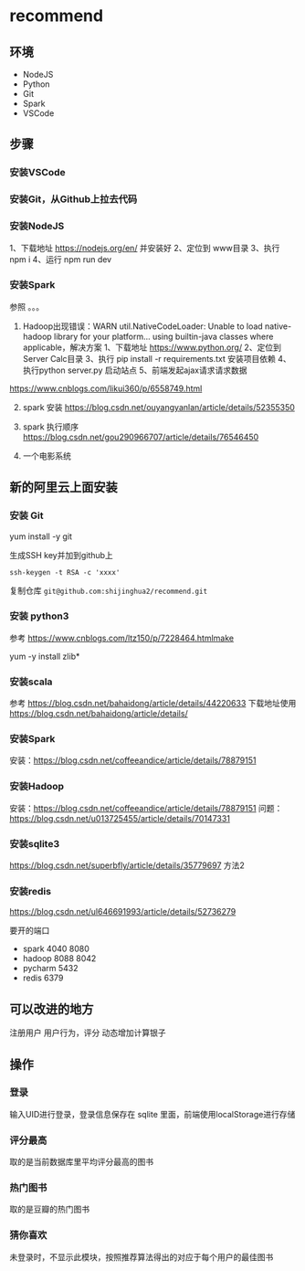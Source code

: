 # recommend

## 环境

* NodeJS
* Python
* Git
* Spark
* VSCode

## 步骤

### 安装VSCode

### 安装Git，从Github上拉去代码

### 安装NodeJS
1、下载地址 <https://nodejs.org/en/> 并安装好
2、定位到 www目录
3、执行 npm i
4、运行 npm run dev



### 安装Spark
参照 。。。


1. Hadoop出现错误：WARN util.NativeCodeLoader: Unable to load native-hadoop library for your platform... using builtin-java classes where applicable，解决方案
1、下载地址 <https://www.python.org/>
2、定位到Server Calc目录
3、执行 pip install -r requirements.txt 安装项目依赖
4、执行python server.py 启动站点
5、前端发起ajax请求请求数据





https://www.cnblogs.com/likui360/p/6558749.html

2. spark 安装
https://blog.csdn.net/ouyangyanlan/article/details/52355350

3. spark 执行顺序
https://blog.csdn.net/gou290966707/article/details/76546450

4. 一个电影系统



## 新的阿里云上面安装 

### 安装 Git

yum install -y git

生成SSH key并加到github上

`ssh-keygen -t RSA -c 'xxxx'`

复制仓库
`git@github.com:shijinghua2/recommend.git`

### 安装 python3

参考 https://www.cnblogs.com/ltz150/p/7228464.htmlmake

yum -y install zlib*

### 安装scala
参考 https://blog.csdn.net/bahaidong/article/details/44220633
下载地址使用 https://blog.csdn.net/bahaidong/article/details/

### 安装Spark
安装：https://blog.csdn.net/coffeeandice/article/details/78879151

### 安装Hadoop
安装：https://blog.csdn.net/coffeeandice/article/details/78879151
问题：https://blog.csdn.net/u013725455/article/details/70147331

### 安装sqlite3
https://blog.csdn.net/superbfly/article/details/35779697 方法2

### 安装redis
https://blog.csdn.net/ul646691993/article/details/52736279

要开的端口
* spark
    4040
    8080
* hadoop
    8088
    8042
* pycharm
    5432
* redis
    6379


## 可以改进的地方

注册用户
用户行为，评分 动态增加计算银子

## 操作

### 登录

输入UID进行登录，登录信息保存在 sqlite 里面，前端使用localStorage进行存储

### 评分最高

取的是当前数据库里平均评分最高的图书

### 热门图书

取的是豆瓣的热门图书

### 猜你喜欢

未登录时，不显示此模块，按照推荐算法得出的对应于每个用户的最佳图书